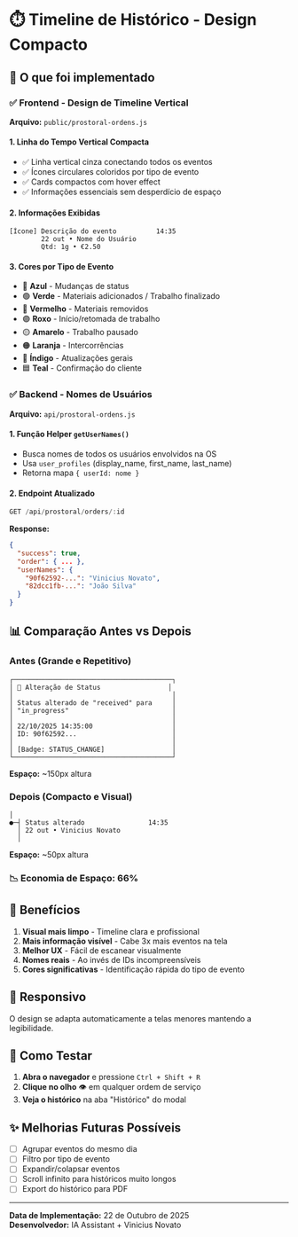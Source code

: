 # ⏱️ Timeline de Histórico - Design Compacto

## 🎨 O que foi implementado

### ✅ Frontend - Design de Timeline Vertical

**Arquivo:** `public/prostoral-ordens.js`

#### 1. **Linha do Tempo Vertical Compacta**
- ✅ Linha vertical cinza conectando todos os eventos
- ✅ Ícones circulares coloridos por tipo de evento
- ✅ Cards compactos com hover effect
- ✅ Informações essenciais sem desperdício de espaço

#### 2. **Informações Exibidas**
```
[Ícone] Descrição do evento          14:35
        22 out • Nome do Usuário
        Qtd: 1g • €2.50
```

#### 3. **Cores por Tipo de Evento**
- 🔵 **Azul** - Mudanças de status
- 🟢 **Verde** - Materiais adicionados / Trabalho finalizado
- 🔴 **Vermelho** - Materiais removidos
- 🟣 **Roxo** - Início/retomada de trabalho
- 🟡 **Amarelo** - Trabalho pausado
- 🟠 **Laranja** - Intercorrências
- 🔷 **Índigo** - Atualizações gerais
- 🟦 **Teal** - Confirmação do cliente

### ✅ Backend - Nomes de Usuários

**Arquivo:** `api/prostoral-ordens.js`

#### 1. **Função Helper `getUserNames()`**
- Busca nomes de todos os usuários envolvidos na OS
- Usa `user_profiles` (display_name, first_name, last_name)
- Retorna mapa `{ userId: nome }`

#### 2. **Endpoint Atualizado**
```javascript
GET /api/prostoral/orders/:id
```

**Response:**
```json
{
  "success": true,
  "order": { ... },
  "userNames": {
    "90f62592-...": "Vinicius Novato",
    "82dcc1fb-...": "João Silva"
  }
}
```

## 📊 Comparação Antes vs Depois

### Antes (Grande e Repetitivo)
```
┌────────────────────────────────────────┐
│ 🔄 Alteração de Status                 │
│                                        │
│ Status alterado de "received" para     │
│ "in_progress"                          │
│                                        │
│ 22/10/2025 14:35:00                    │
│ ID: 90f62592...                        │
│                                        │
│ [Badge: STATUS_CHANGE]                 │
└────────────────────────────────────────┘
```
**Espaço:** ~150px altura

### Depois (Compacto e Visual)
```
│
●─┤ Status alterado                14:35
  │ 22 out • Vinicius Novato
  │
```
**Espaço:** ~50px altura

### 📉 Economia de Espaço: **66%**

## 🎯 Benefícios

1. **Visual mais limpo** - Timeline clara e profissional
2. **Mais informação visível** - Cabe 3x mais eventos na tela
3. **Melhor UX** - Fácil de escanear visualmente
4. **Nomes reais** - Ao invés de IDs incompreensíveis
5. **Cores significativas** - Identificação rápida do tipo de evento

## 📱 Responsivo

O design se adapta automaticamente a telas menores mantendo a legibilidade.

## 🚀 Como Testar

1. **Abra o navegador** e pressione `Ctrl + Shift + R`
2. **Clique no olho** 👁️ em qualquer ordem de serviço
3. **Veja o histórico** na aba "Histórico" do modal

## ✨ Melhorias Futuras Possíveis

- [ ] Agrupar eventos do mesmo dia
- [ ] Filtro por tipo de evento
- [ ] Expandir/colapsar eventos
- [ ] Scroll infinito para históricos muito longos
- [ ] Export do histórico para PDF

---

**Data de Implementação:** 22 de Outubro de 2025  
**Desenvolvedor:** IA Assistant + Vinicius Novato

